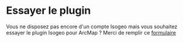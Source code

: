 # Essayer le plugin

Vous ne disposez pas encore d'un compte Isogeo mais vous souhaitez essayer le plugin Isogeo pour ArcMap ? Merci de remplir ce [formulaire](https://pipedrivewebforms.com/form/6d559db15530865859ed7174a3663e4152944)

<div class="pipedriveWebForms" data-pd-webforms="https://webforms.pipedrive.com/f/5LoBgChWFx6af0QG79cADz40thMAvOLnJyVhjheOFXCIjQAtBRs9APwCOlvyCv"><script src="https://webforms.pipedrive.com/f/loader"></script></div>